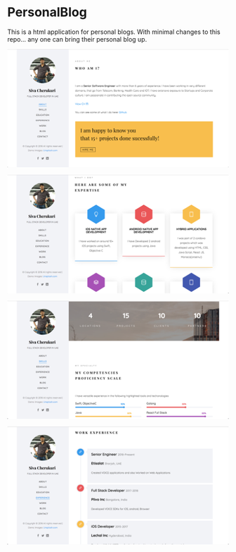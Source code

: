 # PersonalBlog

This is a html application for personal blogs. With minimal changes to this repo... any one can bring their personal blog up.

![PersonalBlog](ReadMeImages/s1.png)

![PersonalBlog](ReadMeImages/s2.png)

![PersonalBlog](ReadMeImages/s3.png)

![PersonalBlog](ReadMeImages/s4.png)
